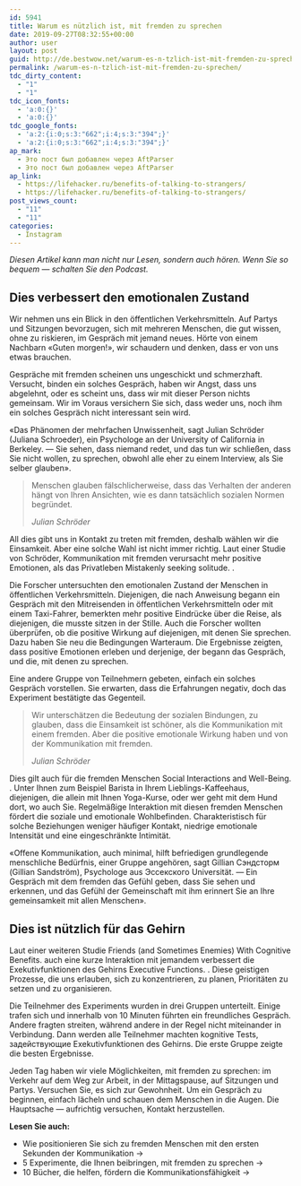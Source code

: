 ```yaml
---
id: 5941
title: Warum es nützlich ist, mit fremden zu sprechen
date: 2019-09-27T08:32:55+00:00
author: user
layout: post
guid: http://de.bestwow.net/warum-es-n-tzlich-ist-mit-fremden-zu-sprechen/
permalink: /warum-es-n-tzlich-ist-mit-fremden-zu-sprechen/
tdc_dirty_content:
  - "1"
  - "1"
tdc_icon_fonts:
  - 'a:0:{}'
  - 'a:0:{}'
tdc_google_fonts:
  - 'a:2:{i:0;s:3:"662";i:4;s:3:"394";}'
  - 'a:2:{i:0;s:3:"662";i:4;s:3:"394";}'
ap_mark:
  - Это пост был добавлен через AftParser
  - Это пост был добавлен через AftParser
ap_link:
  - https://lifehacker.ru/benefits-of-talking-to-strangers/
  - https://lifehacker.ru/benefits-of-talking-to-strangers/
post_views_count:
  - "11"
  - "11"
categories:
  - Instagram
---
```

_Diesen Artikel kann man nicht nur Lesen, sondern auch hören. Wenn Sie so bequem — schalten Sie den Podcast._</p> 

## Dies verbessert den emotionalen Zustand

Wir nehmen uns ein Blick in den öffentlichen Verkehrsmitteln. Auf Partys und Sitzungen bevorzugen, sich mit mehreren Menschen, die gut wissen, ohne zu riskieren, im Gespräch mit jemand neues. Hörte von einem Nachbarn «Guten morgen!», wir schaudern und denken, dass er von uns etwas brauchen.

Gespräche mit fremden scheinen uns ungeschickt und schmerzhaft. Versucht, binden ein solches Gespräch, haben wir Angst, dass uns abgelehnt, oder es scheint uns, dass wir mit dieser Person nichts gemeinsam. Wir im Voraus versichern Sie sich, dass weder uns, noch ihm ein solches Gespräch nicht interessant sein wird.

«Das Phänomen der mehrfachen Unwissenheit, sagt Julian Schröder (Juliana Schroeder), ein Psychologe an der University of California in Berkeley. — Sie sehen, dass niemand redet, und das tun wir schließen, dass Sie nicht wollen, zu sprechen, obwohl alle eher zu einem Interview, als Sie selber glauben».

> <div>
>   <p>
>     Menschen glauben fälschlicherweise, dass das Verhalten der anderen hängt von Ihren Ansichten, wie es dann tatsächlich sozialen Normen begründet.
>   </p></p>
> </div>
> 
> _Julian Schröder_

All dies gibt uns in Kontakt zu treten mit fremden, deshalb wählen wir die Einsamkeit. Aber eine solche Wahl ist nicht immer richtig. Laut einer Studie von Schröder, Kommunikation mit fremden verursacht mehr positive Emotionen, als das Privatleben <span><span> Mistakenly seeking solitude. </span> </span>.

Die Forscher untersuchten den emotionalen Zustand der Menschen in öffentlichen Verkehrsmitteln. Diejenigen, die nach Anweisung begann ein Gespräch mit den Mitreisenden in öffentlichen Verkehrsmitteln oder mit einem Taxi-Fahrer, bemerkten mehr positive Eindrücke über die Reise, als diejenigen, die musste sitzen in der Stille. Auch die Forscher wollten überprüfen, ob die positive Wirkung auf diejenigen, mit denen Sie sprechen. Dazu haben Sie neu die Bedingungen Warteraum. Die Ergebnisse zeigten, dass positive Emotionen erleben und derjenige, der begann das Gespräch, und die, mit denen zu sprechen.

Eine andere Gruppe von Teilnehmern gebeten, einfach ein solches Gespräch vorstellen. Sie erwarten, dass die Erfahrungen negativ, doch das Experiment bestätigte das Gegenteil.

> <div>
>   <p>
>     Wir unterschätzen die Bedeutung der sozialen Bindungen, zu glauben, dass die Einsamkeit ist schöner, als die Kommunikation mit einem fremden. Aber die positive emotionale Wirkung haben und von der Kommunikation mit fremden.
>   </p></p>
> </div>
> 
> _Julian Schröder_

Dies gilt auch für die fremden Menschen <span><span> Social Interactions and Well-Being. </span> </span>. Unter Ihnen zum Beispiel Barista in Ihrem Lieblings-Kaffeehaus, diejenigen, die allein mit Ihnen Yoga-Kurse, oder wer geht mit dem Hund dort, wo auch Sie. Regelmäßige Interaktion mit diesen fremden Menschen fördert die soziale und emotionale Wohlbefinden. Charakteristisch für solche Beziehungen weniger häufiger Kontakt, niedrige emotionale Intensität und eine eingeschränkte Intimität.

«Offene Kommunikation, auch minimal, hilft befriedigen grundlegende menschliche Bedürfnis, einer Gruppe angehören, sagt Gillian Сэндсторм (Gillian Sandström), Psychologe aus Эссекского Universität. — Ein Gespräch mit dem fremden das Gefühl geben, dass Sie sehen und erkennen, und das Gefühl der Gemeinschaft mit ihm erinnert Sie an Ihre gemeinsamkeit mit allen Menschen».

## Dies ist nützlich für das Gehirn

Laut einer weiteren Studie <span><span> Friends (and Sometimes Enemies) With Cognitive Benefits. </span> </span>auch eine kurze Interaktion mit jemandem verbessert die Exekutivfunktionen des Gehirns <span><span> Executive Functions. </span> </span>. Diese geistigen Prozesse, die uns erlauben, sich zu konzentrieren, zu planen, Prioritäten zu setzen und zu organisieren.

Die Teilnehmer des Experiments wurden in drei Gruppen unterteilt. Einige trafen sich und innerhalb von 10 Minuten führten ein freundliches Gespräch. Andere fragten streiten, während andere in der Regel nicht miteinander in Verbindung. Dann werden alle Teilnehmer machten kognitive Tests, задействующие Exekutivfunktionen des Gehirns. Die erste Gruppe zeigte die besten Ergebnisse.

Jeden Tag haben wir viele Möglichkeiten, mit fremden zu sprechen: im Verkehr auf dem Weg zur Arbeit, in der Mittagspause, auf Sitzungen und Partys. Versuchen Sie, es sich zur Gewohnheit. Um ein Gespräch zu beginnen, einfach lächeln und schauen dem Menschen in die Augen. Die Hauptsache — aufrichtig versuchen, Kontakt herzustellen.

**Lesen Sie auch:**

  * Wie positionieren Sie sich zu fremden Menschen mit den ersten Sekunden der Kommunikation →
  * 5 Experimente, die Ihnen beibringen, mit fremden zu sprechen →
  * 10 Bücher, die helfen, fördern die Kommunikationsfähigkeit →
